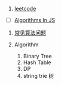 1. [leetcode](https://www.zhihu.com/question/280279208/answer/1118675237)

- [ ] [Algorithms In JS](https://github.com/trekhleb/javascript-algorithms?utm_source=gold_browser_extension)

1. [常见算法问题](https://juejin.im/post/5958bac35188250d892f5c91#heading-27)

1. Algorithm
   1. Binary Tree
   1. Hash Table
   1. DP
   1. string trie 树
